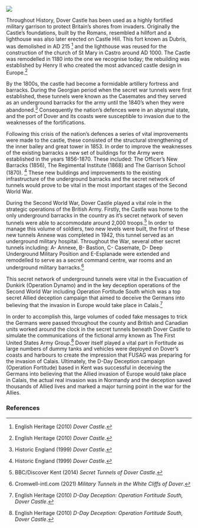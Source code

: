 <a href="https://juncture-digital.org"><img src="https://juncture-digital.org/images/ve-button.png"/></a>

<param attribution="Suicasmo" author="Brooke Altringham" banner="https://upload.wikimedia.org/wikipedia/commons/9/9b/Dover_Castle_20180901.jpg" label="Dover Castle" layout="vtl" title="The secret war tunnels of Dover Castle" url="https://upload.wikimedia.org/wikipedia/commons/9/9b/Dover_Castle_20180901.jpg" ve-config/> 

<param aliases="Dover Castle" eid="Q950970" ve-entity/> 

Throughout History, Dover Castle has been used as a highly fortified military garrison to protect Britain’s shores from invaders. Originally the Castle’s foundations, built by the Romans, resembled a hillfort and a lighthouse was also later erected on Castle Hill. This fort known as Dubris, was demolished in AD 215 [^ref1] and the lighthouse was reused for the construction of the church of St Mary in Castro around AD 1000. The Castle was remodelled in 1180 into the one we recognise today; the rebuilding was established by Henry II who created the most advanced castle design in Europe.[^ref2]  
<param ve-image-v2 manifest="https://iiif.juncture-digital.org/gh:kent-map/images/20c/Roman Pharos.jpg/manifest.json"> 

By the 1800s, the castle had become a formidable artillery fortress and barracks. During the Georgian period when the secret war tunnels were first established, these tunnels were known as the Casemates and they served as an underground barracks for the army until the 1840’s when they were abandoned.[^ref3] Consequently the nation’s defences were in an abysmal state, and the port of Dover and its coasts were susceptible to invasion due to the weaknesses of the fortifications.  
<param ve-image-v2 manifest="https://iiif.juncture-digital.org/wc:George_Chambers_%281803-40%29_-_A_View_of_Dover_-_RCIN_405276_-_Royal_Collection.jpg/manifest.json"> 

Following this crisis of the nation’s defences a series of vital improvements were made to the castle, these consisted of the structural strengthening of the inner bailey and great tower in 1853. In order to improve the weaknesses of the existing barracks a new set of buildings for the Army were established in the years 1856-1870. These included: The Officer’s New Barracks (1856), The Regimental Institute (1868) and The Garrison School (1870). [^ref4] These new buildings and improvements to the existing infrastructure of the underground barracks and the secret network of tunnels would prove to be vital in the most important stages of the Second World War. 
<param ve-image-v2 manifest="https://iiif.juncture-digital.org/wc:Dover_Castle_005.jpg/manifest.json"> 

During the Second World War, Dover Castle played a vital role in the strategic operations of the British Army. Firstly, the Castle was home to the only underground barracks in the country as it’s secret network of seven tunnels were able to accommodate around 2,000 troops.[^ref5] In order to manage this volume of soldiers, two new levels were built, the first of these new tunnels Annexe was completed in 1942, this tunnel served as an underground military hospital. Throughout the War, several other secret tunnels including: A- Annexe, B- Bastion, C- Casemate, D- Deep Underground Military Position and E-Esplanade were extended and remodelled to serve as a secret command centre, war rooms and an underground military barracks.[^ref6]  
<param ve-image-v2 manifest="https://iiif.juncture-digital.org/gh:kent-map/images/20c/brooke.jpg/manifest.json"> 

This secret network of underground tunnels were vital in the Evacuation of Dunkirk (Operation Dynamo) and in the key deception operations of the Second World War including Operation Fortitude South which was a top secret Allied deception campaign that aimed to deceive the Germans into believing that the invasion in Europe would take place in Calais.[^ref7]  
<param ve-image-v2 manifest="https://iiif.juncture-digital.org/wc:Dummy_Vehicles_and_Equipment_USED_For_Deception_during_the_Second_World_War_H42531.jpg/manifest.json"> 

In order to accomplish this, large volumes of coded fake messages to trick the Germans were passed throughout the county and British and Canadian units worked around the clock in the secret tunnels beneath Dover Castle to simulate the communications of the fictional army known as The First United States Army Group.[^ref8] Dover itself played a vital part in Fortitude as large numbers of dummy tanks and vehicles were deployed on Dover’s coasts and harbours to create the impression that FUSAG was preparing for the invasion of Calais. Ultimately, the D-Day Deception campaign (Operation Fortitude) based in Kent was successful in deceiving the Germans into believing that the Allied invasion of Europe would take place in Calais, the actual real invasion was in Normandy and the deception saved thousands of Allied lives and marked a major turning point in the war for the Allies.  
<param ve-image-v2 manifest="https://iiif.juncture-digital.org/wc:RamsayStatueDover.JPG/manifest.json"> 

### References 

[^ref1]: English Heritage (2010) _Dover Castle_.   

[^ref2]: English Heritage (2010) _Dover Castle_.   

[^ref3]: Historic England (1999) _Dover Castle_.   

[^ref4]: Historic England (1999) _Dover Castle_.   

[^ref5]: BBC/Discover Kent (2014) _Secret Tunnels of Dover Castle_.   

[^ref6]: Cromwell-intl.com (2021) _Military Tunnels in the White Cliffs of Dover_.   

[^ref7]: English Heritage (2010) _D-Day Deception: Operation Fortitude South, Dover Castle_.   

[^ref8]: English Heritage (2010) _D-Day Deception: Operation Fortitude South, Dover Castle_.   
